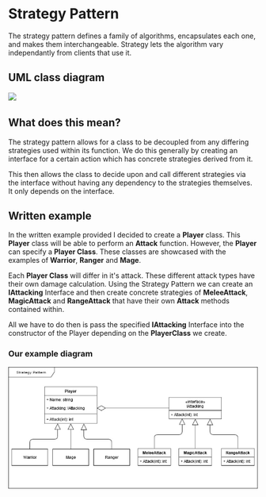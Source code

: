 <h1>Strategy Pattern</h3>
The strategy pattern defines a family of algorithms, encapsulates each one, and makes them interchangeable.
Strategy lets the algorithm vary independantly from clients that use it.

<h2>UML class diagram</h2>
<img src="https://www.dofactory.com/images/diagrams/net/strategy.gif"/>

<h2>What does this mean?</h2>
<p>The strategy pattern allows for a class to be decoupled from any differing strategies used within its function.
We do this generally by creating an interface for a certain action which has concrete strategies derived from it.
  
This then allows the class to decide upon and call different strategies via the interface without having any dependency to the strategies themselves. It only depends on the interface.</p>

<h2>Written example</h2>
<p>In the written example provided I decided to create a <b>Player</b> class. This <b>Player</b> class will be able to perform an <b>Attack</b> function. 
However, the <b>Player</b> can specify a <b>Player Class</b>. These classes are showcased with the examples of <b>Warrior</b>, <b>Ranger</b> and <b>Mage</b>.

Each <b>Player Class</b> will differ in it's attack. These different attack types have their own damage calculation.
Using the Strategy Pattern we can create an <b>IAttacking</b> Interface and then create concrete strategies of <b>MeleeAttack</b>, <b>MagicAttack</b> and <b>RangeAttack</b> that have their own <b>Attack</b> methods contained within.

All we have to do then is pass the specified <b>IAttacking</b> Interface into the constructor of the Player depending on the <b>PlayerClass</b> we create.

<h3>Our example diagram</h3>
<img src="https://raw.githubusercontent.com/JoshuaSledden/design-patterns/master/strategy/Strategy-Pattern-Player.jpg" />
